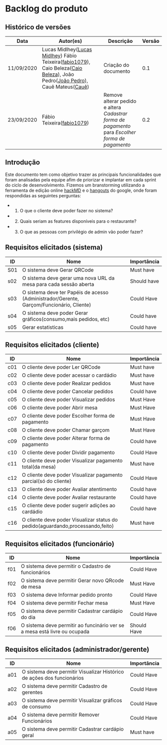 # Backlog do produto

## Histórico de versões

<table>
  <thead>
    <tr>
      <th>Data</th>
      <th>Autor(es)</th>
      <th>Descrição</th>
      <th>Versão</th>
    </tr>
  </thead>

  <tbody>
    <tr>
      <td>11/09/2020</td>
      <td>
        Lucas Midlhey(<a target="blank" href="https://github.com/lucasmidlhey">Lucas Midlhey</a>)
        Fábio Teixeira(<a target="blank" href="https://github.com/fabio1079">fabio1079</a>),
        Caio Beleza(<a target="blank" href="https://github.com/Caiocbeleza">Caio Beleza</a>),
        João Pedro(<a target="blank" href="https://github.com/lucasmidlhey">João Pedro</a>),
        Cauê Mateus(<a target="blank" href="https://github.com/lucasmidlhey">Cauê</a>)
      </td>
      <td>Criação do documento</td>
      <td>0.1</td>
    </tr>
    <tr>
      <td>23/09/2020</td>
      <td>
        Fábio Teixeira(<a target="blank" href="https://github.com/fabio1079">fabio1079</a>)
      </td>
      <td>Remove alterar pedido e altera <i>Cadastrar forma de pagamento</i> para <i>Escolher forma de pagamento</i></td>
      <td>0.2</td>
    </tr>
  </tbody>
</table>


## Introdução

Este documento tem como objetivo trazer as principais funcionalidades que foram analisadas pela equipe afim de priorizar e implantar em cada sprint do ciclo de desenvolvimento.
Fizemos um branstorming utilizando a ferramenta de edição online [hackMD](hackmd.io) e o [hangouts](https://hangouts.google.com/) do google, onde foram respondidas as seguintes perguntas:

- 1. O que o cliente deve poder fazer no sistema?
- 2. Quais seriam as features disponíveis para o restaurante?
- 3. O que as pessoas com privilégio de admin vão poder fazer?


## Requisitos elicitados (sistema)
| ID | Nome | Importância |
| -------- | -------- | -------- |
| S01 | O sistema deve Gerar QRCode | Must have |
| s02 | O sistema deve gerar uma nova URL da mesa para cada sessão aberta | Should have |
| s03 | O sistema deve ter Papéis de acesso (Administrador/Gerente, Garçom/Funcionário, Cliente) | Could Have |
| s04 | O sistema deve poder Gerar gráficos(consumo,mais pedidos, etc) | Could have |
| s05 | Gerar estatisticas | Could have |


## Requisitos elicitados (cliente)

| ID | Nome | Importância |
| -------- | -------- | -------- |
| c01 | O cliente deve poder Ler QRCode | Must have |
| c02 | O cliente deve poder acessar o cardádio | Must have |
| c03 | O cliente deve poder Realizar pedidos | Must have |
| c04 | O cliente deve poder Cancelar pedidos | Could have |
| c05 | O cliente deve poder Visualizar pedidos | Must Have |
| c06 | O cliente deve poder Abrir mesa | Must Have |
| c07 | O cliente deve poder Escolher forma de pagamento | Must Have |
| c08 | O cliente deve poder Chamar garçom | Must Have |
| c09 | O cliente deve poder Alterar forma de pagamento | Could have |
| c10 | O cliente deve poder Dividir pagamento | Could Have |
| c11 | O cliente deve poder Visualizar pagamento total(da mesa) | Must have |
| c12 | O cliente deve poder Visualizar pagamento parcial(só do cliente) | Could Have |
| c13 | O cliente deve poder Avaliar atentimento | Could have |
| c14 | O cliente deve poder Avaliar restaurante | Could have |
| c15 | O cliente deve poder sugerir adições ao cardádio | Could have |
| c16 | O cliente deve poder Visualizar status do pedido(aguardando,processando,feito) | Must have |


## Requisitos elicitados (funcionário)

| ID | Nome | Importância |
| -------- | -------- | -------- |
| f01 | O sistema deve permitir o Cadastro de funcionários | Could Have |
| f02 | O sistema deve permitir Gerar novo QRcode de mesa | Must Have |
| f03 | O sistema deve Informar pedido pronto | Could Have |
| f04 | O sistema deve permitir Fechar mesa | Must Have |
| f05 | O sistema deve permitir Cadastrar cardápio do dia | Could Have |
| f06 | O sistema deve permitir ao funcinário ver se a mesa está livre ou ocupada | Should Have |


## Requisitos elicitados (administrador/gerente)

| ID | Nome | Importância |
| -------- | -------- | -------- |
| a01 | O sistema deve permitir Visualizar Histórico de ações dos funcionários | Could Have |
| a02 | O sistema deve permitir Cadastro de gerentes | Could Have |
| a03 | O sistema deve permitir Visualizar gráficos de consumo | Could Have |
| a04 | O sistema deve permitir Remover Funcionários | Could Have |
| a05 | O sistema deve permitir Cadastrar cardápio geral | Must have |
